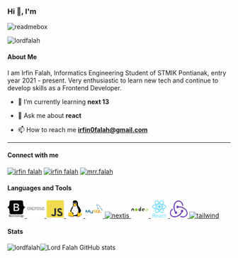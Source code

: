 ### Hi 👋, I'm

![readmebox](https://github.com/lordfalah/lordfalah/assets/63539071/41a6bd00-9625-4450-9050-71f3cb7b26ea)

<p align="left"> <img src="https://komarev.com/ghpvc/?username=lordfalah&label=Profile%20views&color=0e75b6&style=flat" alt="lordfalah" /> </p>

#### About Me
I am Irfin Falah, Informatics Engineering Student of STMIK Pontianak, entry year 2021 - present. Very enthusiastic to learn new tech and continue to develop skills as a Frontend Developer.

- 🌱 I’m currently learning **next 13**

- 💬 Ask me about **react**

- 📫 How to reach me **irfin0falah@gmail.com**

---

#### Connect with me
<p align="left">
<a href="https://linkedin.com/in/irfin falah" target="blank"><img align="center" src="https://raw.githubusercontent.com/rahuldkjain/github-profile-readme-generator/master/src/images/icons/Social/linked-in-alt.svg" alt="irfin falah" height="30" width="40" /></a>
<a href="https://fb.com/irfin falah" target="blank"><img align="center" src="https://raw.githubusercontent.com/rahuldkjain/github-profile-readme-generator/master/src/images/icons/Social/facebook.svg" alt="irfin falah" height="30" width="40" /></a>
<a href="https://instagram.com/mrr.falah" target="blank"><img align="center" src="https://raw.githubusercontent.com/rahuldkjain/github-profile-readme-generator/master/src/images/icons/Social/instagram.svg" alt="mrr.falah" height="30" width="40" /></a>
</p>

#### Languages and Tools
<p align="left"> <a href="https://getbootstrap.com" target="_blank" rel="noreferrer"> <img src="https://raw.githubusercontent.com/devicons/devicon/master/icons/bootstrap/bootstrap-plain-wordmark.svg" alt="bootstrap" width="40" height="40"/> </a> <a href="https://expressjs.com" target="_blank" rel="noreferrer"> <img src="https://raw.githubusercontent.com/devicons/devicon/master/icons/express/express-original-wordmark.svg" alt="express" width="40" height="40"/> </a> <a href="https://developer.mozilla.org/en-US/docs/Web/JavaScript" target="_blank" rel="noreferrer"> <img src="https://raw.githubusercontent.com/devicons/devicon/master/icons/javascript/javascript-original.svg" alt="javascript" width="40" height="40"/> </a> <a href="https://www.linux.org/" target="_blank" rel="noreferrer"> <img src="https://raw.githubusercontent.com/devicons/devicon/master/icons/linux/linux-original.svg" alt="linux" width="40" height="40"/> </a> <a href="https://www.mysql.com/" target="_blank" rel="noreferrer"> <img src="https://raw.githubusercontent.com/devicons/devicon/master/icons/mysql/mysql-original-wordmark.svg" alt="mysql" width="40" height="40"/> </a> <a href="https://nextjs.org/" target="_blank" rel="noreferrer"> <img src="https://cdn.worldvectorlogo.com/logos/nextjs-2.svg" alt="nextjs" width="40" height="40"/> </a> <a href="https://nodejs.org" target="_blank" rel="noreferrer"> <img src="https://raw.githubusercontent.com/devicons/devicon/master/icons/nodejs/nodejs-original-wordmark.svg" alt="nodejs" width="40" height="40"/> </a> <a href="https://reactjs.org/" target="_blank" rel="noreferrer"> <img src="https://raw.githubusercontent.com/devicons/devicon/master/icons/react/react-original-wordmark.svg" alt="react" width="40" height="40"/> </a> <a href="https://redux.js.org" target="_blank" rel="noreferrer"> <img src="https://raw.githubusercontent.com/devicons/devicon/master/icons/redux/redux-original.svg" alt="redux" width="40" height="40"/> </a> <a href="https://tailwindcss.com/" target="_blank" rel="noreferrer"> <img src="https://www.vectorlogo.zone/logos/tailwindcss/tailwindcss-icon.svg" alt="tailwind" width="40" height="40"/> </a> </p>


#### Stats
<p><img align="left" src="https://github-readme-stats.vercel.app/api/top-langs?username=lordfalah&show_icons=true&theme=dracula&locale=en&layout=compact" alt="lordfalah" /></p>

![Lord Falah GitHub stats](https://github-readme-stats.vercel.app/api?username=lordfalah&show_icons=true&theme=dracula)
